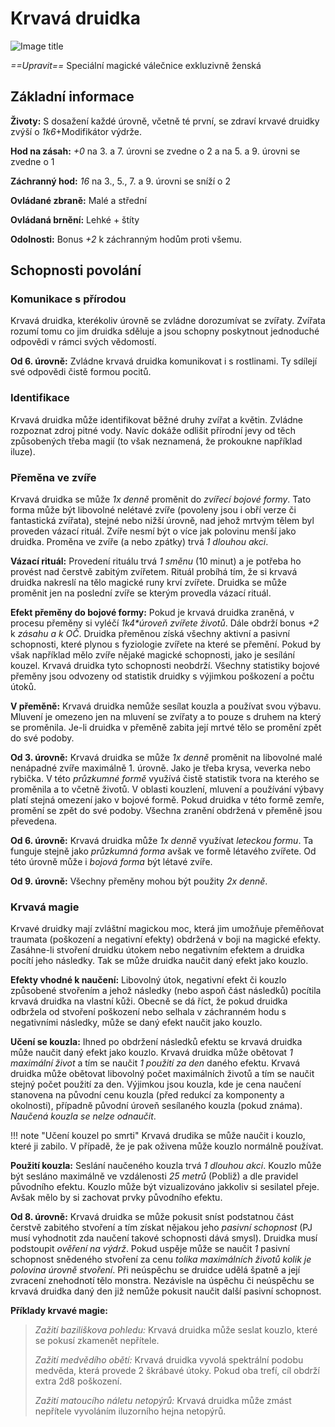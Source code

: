 # Krvavá druidka

![Image title](/assets/classes/Blood_Druid.jpeg)

*==Upravit==* Speciální magické válečnice exkluzivně ženská

## Základní informace

**Životy:** S dosažení každé úrovně, včetně té první, se zdraví krvavé druidky zvýší o *1k6*+Modifikátor výdrže.

**Hod na zásah:** *+0* na 3. a 7. úrovni se zvedne o 2 a na 5. a 9. úrovni se zvedne o 1

**Záchranný hod:** *16* na 3., 5., 7. a 9. úrovni se sníží o 2

**Ovládané zbraně:** Malé a střední

**Ovládaná brnění:** Lehké + štíty

**Odolnosti:** Bonus *+2* k záchranným hodům proti všemu.

## Schopnosti povolání

### Komunikace s přírodou

Krvavá druidka, kterékoliv úrovně se zvládne dorozumívat se zvířaty. Zvířata rozumí tomu co jim druidka sděluje a jsou schopny poskytnout jednoduché odpovědi v rámci svých vědomostí. 

**Od 6. úrovně:** Zvládne krvavá druidka komunikovat i s rostlinami. Ty sdílejí své odpovědi čistě formou pocitů.

### Identifikace

Krvavá druidka může identifikovat běžné druhy zvířat a květin. Zvládne rozpoznat zdroj pitné vody. Navíc dokáže odlišit přírodní jevy od těch způsobených třeba magií (to však neznamená, že prokoukne například iluze).

### Přeměna ve zvíře

Krvavá druidka se může *1x denně* proměnit do *zvířecí bojové formy*. Tato forma může být libovolné nelétavé zvíře (povoleny jsou i obří verze či fantastická zvířata), stejné nebo nižší úrovně, nad jehož mrtvým tělem byl proveden vázací rituál. Zvíře nesmí být o více jak polovinu menší jako druidka. Proměna ve zvíře (a nebo zpátky) trvá *1 dlouhou akci*.

**Vázací rituál:** Provedení rituálu trvá *1 směnu* (10 minut) a je potřeba ho provést nad čerstvě zabitým zvířetem. Rituál probíhá tím, že si krvavá druidka nakreslí na tělo magické runy krví zvířete. Druidka se může proměnit jen na poslední zvíře se kterým provedla vázací rituál.

**Efekt přeměny do bojové formy:** Pokud je krvavá druidka zraněná, v procesu přeměny si vyléčí *1k4\*úroveň zvířete životů*. Dále obdrží bonus *+2* k *zásahu a k OČ*. Druidka přeměnou získá všechny aktivní a pasivní schopnosti, které plynou s fyziologie zvířete na které se přemění. Pokud by však například mělo zvíře nějaké magické schopnosti, jako je sesílání kouzel. Krvavá druidka tyto schopnosti neobdrží. Všechny statistiky bojové přeměny jsou odvozeny od statistik druidky s výjimkou poškození a počtu útoků.

**V přeměně:** Krvavá druidka nemůže sesílat kouzla a používat svou výbavu. Mluvení je omezeno jen na mluvení se zvířaty a to pouze s druhem na který se proměnila. Je-li druidka v přeměně zabita její mrtvé tělo se promění zpět do své podoby.

**Od 3. úrovně:** Krvavá druidka se může *1x denně* proměnit na libovolné malé nenápadné zvíře maximálně 1. úrovně. Jako je třeba krysa, veverka nebo rybička. V této *průzkumné formě* využívá čistě statistik tvora na kterého se proměnila a to včetně životů. V oblasti kouzlení, mluvení a používání výbavy platí stejná omezení jako v bojové formě. Pokud druidka v této formě zemře, promění se zpět do své podoby. Všechna zranění obdržená v přeměně jsou převedena.

**Od 6. úrovně:** Krvavá druidka může *1x denně* využívat *leteckou formu*. Ta funguje stejně jako *průzkumná forma* avšak ve formě létavého zvířete. Od této úrovně může i *bojová forma* být létavé zvíře.

**Od 9. úrovně:** Všechny přeměny mohou být použity *2x denně*.

### Krvavá magie

Krvavé druidky mají zvláštní magickou moc, která jim umožňuje přeměňovat traumata (poškození a negativní efekty) obdržená v boji na magické efekty. Zasáhne-li stvoření druidku útokem nebo negativním efektem a druidka pocítí jeho následky. Tak se může druidka naučit daný efekt jako kouzlo.

**Efekty vhodné k naučení:** Libovolný útok, negativní efekt či kouzlo způsobené stvořením a jehož následky (nebo aspoň část následků) pocítila krvavá druidka na vlastní kůži. Obecně se dá říct, že pokud druidka odbržela od stvoření poškození nebo selhala v záchranném hodu s negativními následky, může se daný efekt naučit jako kouzlo.

**Učení se kouzla:** Ihned po obdržení následků efektu se krvavá druidka může naučit daný efekt jako kouzlo. Krvavá druidka může obětovat *1 maximální život* a tím se naučit *1 použití za den* daného efektu. Krvavá druidka může obětovat libovolný počet maximálních životů a tím se naučit stejný počet použití za den. Výjimkou jsou kouzla, kde je cena naučení stanovena na původní cenu kouzla (před redukcí za komponenty a okolnosti), případně původní úroveň sesílaného kouzla (pokud známa). *Naučená kouzla se nelze odnaučit*.

!!! note "Učení kouzel po smrti"
    Krvavá drudika se může naučit i kouzlo, které ji zabilo. V případě, že je pak oživena může kouzlo normálně používat.

**Použití kouzla:** Seslání naučeného kouzla trvá *1 dlouhou akci*. Kouzlo může být sesláno maximálně ve vzdálenosti *25 metrů* (Pobliž) a dle pravidel původního efektu. Kouzlo může být vizualizováno jakkoliv si sesilatel přeje. Avšak mělo by si zachovat prvky původního efektu.

**Od 8. úrovně:** Krvavá druidka se může pokusit sníst podstatnou část čerstvě zabitého stvoření a tím získat nějakou jeho *pasivní schopnost* (PJ musí vyhodnotit zda naučení takové schopnosti dává smysl). Druidka musí podstoupit *ověření na výdrž*. Pokud uspěje může se naučit *1* pasivní schopnost snědeného stvoření za cenu *tolika maximálních životů kolik je polovina úrovně stvoření*. Při neúspěchu se druidce udělá špatně a její zvracení znehodnotí tělo monstra. Nezávisle na úspěchu či neúspěchu se krvavá druidka daný den již nemůže pokusit naučit další pasivní schopnost. 

**Příklady krvavé magie:**

> *Zažití baziliškova pohledu:* Krvavá druidka může seslat kouzlo, které se pokusí zkamenět nepřítele.
>
> *Zažití medvědího obětí:* Krvavá druidka vyvolá spektrální podobu medvěda, která provede 2 škrábavé útoky. Pokud oba trefí, cíl obdrží extra 2d8 poškození.
>
> *Zažití matoucího náletu netopýrů:* Krvavá druidka může zmást nepřítele vyvoláním iluzorního hejna netopýrů.

